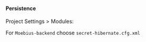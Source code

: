 #### Persistence

Project Settings > Modules:

   For `Moebius-backend` choose `secret-hibernate.cfg.xml` 